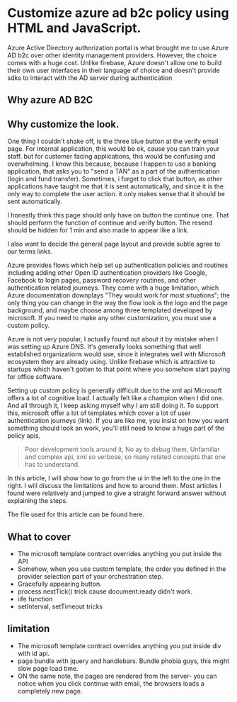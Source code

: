 # Customize azure ad b2c policy using HTML and JavaScript.

Azure Active Directory authorization portal is what brought me to use Azure AD b2c over other identity management providers. However, the choice comes with a huge cost. Unlike firebase, Azure doesn't allow one to build their own user interfaces in their language of choice and doesn't provide sdks to interact with the AD server during authentication

## Why azure AD B2C

## Why customize the look.

One thing I couldn't shake off, is the three blue button at the verify email page. For internal application, this would be ok, cause you can train your staff. but for customer facing applications, this would be confusing and overwhelming.  I know this because, because I happen to use a banking application, that asks you to  "send a TAN" as a part of the authentication (login and fund transfer). Sometimes, i forget to click that button, as other applications have taught me that it is sent automatically, and since it is the only way to complete the user action. it only makes sense that it should be sent automatically. 

I honestly think this page should only have on button the continue one. That should perform the function of continue and verify button. The resend should be hidden for 1 min and also made to appear like a link.

I also want to decide the general page layout and provide subtle agree to our terms links.

Azure provides flows which help set up authentication policies and routines including adding other Open ID authentication providers like Google, Facebook to login pages, password recovery routines, and other authentication related journeys. They come with a huge limitation, which Azure documentation downplays "They would work for most situations"; the only thing you can change in the way the flow look is the logo and the page background, and maybe choose among three templated developed by microsoft. If you need to make any other customization, you must use a custom policy.

Azure is not very popular, I actually found out about it by mistake when I was setting up Azure DNS. It's generally looks something that well established organizations would use, since it integrates well with Microsoft ecosystem they are already using. Unlike firebase which is attractive to startups which haven't gotten to that point where you somehow start paying for office software.

Setting up custom policy is generally difficult due to the xml api Microsoft offers a lot of cognitive load. I actually felt like a champion when I did one. And all through it, I keep asking myself why I am still doing it. To support this, microsoft offer a lot of templates which cover a lot of user authentication journeys (link). If you are like me, you insist on how you want something should look an work, you'll still need to know a huge part of the policy apis.

> Poor development tools around it, No ay to debug them, Unfamiliar and complex api, xml so verbose, so many related concepts that one has to understand.

In this article, I will show how to go from the ui in the left to the one in the right. I will discuss the limitations and how to around them. Most articles I found were relatively and jumped to give a straight forward answer without explaining the steps.

The file used for this article can be found here.

## What to cover
- The microsoft template contract overrides anything you put inside the API
- Somehow, when you use custom template, the order you defined in the provider selection part of your orchestration step.
- Gracefully appearing button.
- process.nextTick() trick cause document.ready didn't work.
- iife function
- setInterval, setTimeout tricks

## limitation
 - The microsoft template contract overrides anything you put inside div with id api.
 - page bundle with jquery and handlebars. Bundle phobia guys, this might slow page load time. 
 - ON the same note, the pages are rendered from the server- you can notice when you click continue with email, the browsers loads a completely new page.
